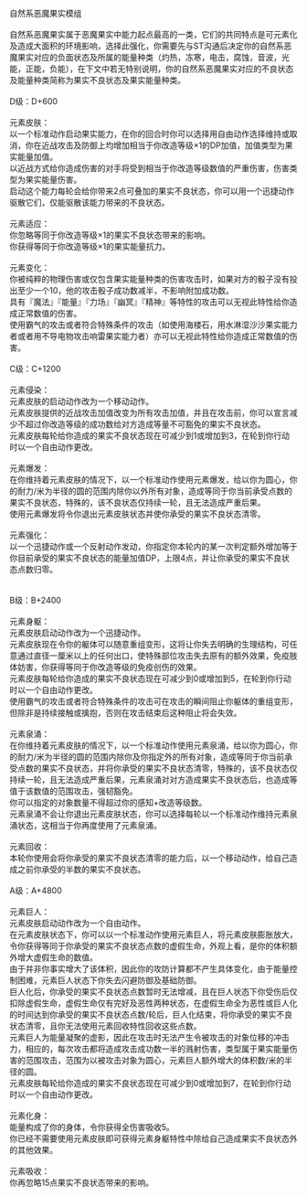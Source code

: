 <title>自然系恶魔果实模组</title>
<meta name="GENERATOR" content="WinCHM">
<meta http-equiv="Content-Type" content="text/html; charset=gb2312">
<br>自然系恶魔果实模组
<br>
<br>自然系恶魔果实属于恶魔果实中能力起点最高的一类，它们的共同特点是可元素化及造成大面积的环境影响，选择此强化，你需要先与ST沟通后决定你的自然系恶魔果实对应的负面状态及所属的能量种类（灼热，冻寒，电击，腐蚀，音波，光能，正能，负能），在下文中若无特别说明，你的自然系恶魔果实对应的不良状态及能量种类简称为果实不良状态及果实能量种类。
<br>
<br>D级：D+600
<br>
<br>元素皮肤：
<br>以一个标准动作启动果实能力，在你的回合时你可以选择用自由动作选择维持或取消，你在近战攻击及防御上均增加相当于你改造等级×1的DP加值，加值类型为果实能量加值。
<br>以近战方式给你造成伤害的对手将受到相当于你改造等级数值的严重伤害，伤害类型为果实能量伤害。
<br>启动这个能力每轮会给你带来2点可叠加的果实不良状态，你可以用一个迅捷动作驱散它们，仅能驱散该能力带来的不良状态。
<br>
<br>元素适应：
<br>你忽略等同于你改造等级×1的果实不良状态带来的影响。
<br>你获得等同于你改造等级×1的果实能量抗力。
<br>
<br>元素变化：
<br>你被纯粹的物理伤害或仅包含果实能量种类的伤害攻击时，如果对方的骰子没有投出至少一个10，他的攻击骰子成功数减半，不影响附加成功数。
<br>具有『魔法』『能量』『力场』『幽冥』『精神』等特性的攻击可以无视此特性给你造成正常数值的伤害。
<br>使用霸气的攻击或者符合特殊条件的攻击（如使用海楼石，用水淋湿沙沙果实能力者或者用不导电物攻击响雷果实能力者）亦可以无视此特性给你造成正常数值的伤害。
<br>
<br>C级：C+1200
<br>
<br>元素侵染：
<br>元素皮肤的启动动作改为一个移动动作。
<br>元素皮肤提供的近战攻击加值改变为所有攻击加值，并且在攻击前，你可以宣言减少不超过你改造等级的成功数给对方造成等量不可豁免的果实不良状态。
<br>元素皮肤每轮给你造成的果实不良状态现在可减少到1或增加到3，在轮到你行动时以一个自由动作更改。
<br>
<br>元素爆发：
<br>在你维持着元素皮肤的情况下，以一个标准动作使用元素爆发，给以你为圆心，你的耐力/米为半径的圆的范围内除你以外所有对象，造成等同于你当前承受点数的果实不良状态，特殊的，该不良状态仅持续一轮，且无法造成严重后果。
<br>使用元素爆发将令你退出元素皮肤状态并使你承受的果实不良状态清零。
<br>
<br>元素强化：
<br>以一个迅捷动作或一个反射动作发动，你指定你本轮内的某一次判定额外增加等于你目前承受的果实不良状态的能量加值DP，上限4点，并让你承受的果实不良状态点数归零。
<br>
<br>
<br>B级：B+2400
<br>
<br>元素身躯：
<br>元素皮肤启动动作改为一个迅捷动作。
<br>元素皮肤现在令你的躯体可以随意重组变形，这将让你失去明确的生理结构，可任意通过直径一厘米以上的任何出口，使特殊部位攻击失去原有的额外效果，免疫肢体妨害，你获得等同于你改造等级的免疫创伤的效果。
<br>元素皮肤每轮给你造成的果实不良状态现在可减少到0或增加到5，在轮到你行动时以一个自由动作更改。
<br>使用霸气的攻击或者符合特殊条件的攻击可在攻击的瞬间阻止你躯体的重组变形，但除非是持续接触或擒抱，否则在攻击结束后这种阻止将会失效。
<br>
<br>元素泉涌：
<br>在你维持着元素皮肤的情况下，以一个标准动作使用元素泉涌，给以你为圆心，你的耐力/米为半径的圆的范围内除你及你指定外的所有对象，造成等同于你当前承受点数的果实不良状态，并将你承受的果实不良状态清零，特殊的，该不良状态仅持续一轮，且无法造成严重后果，元素泉涌对对方造成果实不良状态后，也造成等值于该数值的范围攻击，强韧豁免。
<br>你可以指定的对象数量不得超过你的感知+改造等级数。
<br>元素泉涌不会让你退出元素皮肤状态，你可以选择每轮以一个标准动作维持元素泉涌状态，这相当于你再度使用了元素泉涌。
<br>
<br>元素回收：
<br>本轮你使用会将你承受的果实不良状态清零的能力后，以一个移动动作，给自己造成之前你承受的半数的果实不良状态。
<br>
<br>A级：A+4800
<br>
<br>元素巨人：
<br>元素皮肤启动动作改为一个自由动作。
<br>在元素皮肤状态下，你可以以一个标准动作使用元素巨人，将元素皮肤膨胀放大，令你获得等同于你承受的果实不良状态点数的虚假生命，外观上看，是你的体积额外增大虚假生命的数值。
<br>由于并非你事实增大了该体积，因此你的攻防计算都不产生具体变化，由于能量控制困难，元素巨人状态下你失去闪避防御及基础防御。
<br>巨人化后，你承受的果实不良状态点数暂时无法增减，且在巨人状态下你受伤后仅扣除虚假生命，虚假生命仅有完好及恶性两种状态，在虚假生命全为恶性或巨人化的时间达到你承受的果实不良状态点数/轮后，巨人化结束，将你承受的果实不良状态清零，且你无法使用元素回收特性回收这些点数。
<br>元素巨人为能量凝聚的虚影，因此在攻击时无法产生令被攻击的对象位移的冲击力，相应的，每次攻击都将造成攻击成功数一半的溅射伤害，类型属于果实能量伤害的范围攻击，范围为以被攻击对象为圆心，元素巨人额外增大的体积数/米的半径的圆。
<br>元素皮肤每轮给你造成的果实不良状态现在可减少到0或增加到7，在轮到你行动时以一个自由动作更改。
<br>
<br>元素化身：
<br>能量构成了你的身体，令你获得全伤害吸收5。
<br>你已经不需要使用元素皮肤即可获得元素身躯特性中除给自己造成果实不良状态外的其他效果。
<br>
<br>元素吸收：
<br>你再忽略15点果实不良状态带来的影响。